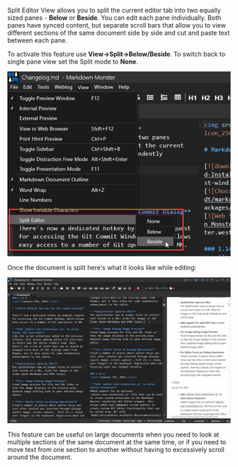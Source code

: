﻿Split Editor View allows you to split the current editor tab into two equally sized panes - **Below** or **Beside**. You can edit each pane individually. Both panes have synced content, but separate scroll bars that allow you to view different sections of the same document side by side and cut and paste text between each pane.

To activate this feature use **View->Split->Below/Beside**. To switch back to single pane view set the Split mode to **None**. 

![](/images/SplitViewMenu.png)

Once the document is split here's what it looks like while editing:

![](/images/SplitEditor.gif)

This feature can be useful on large documents when you need to look at multiple sections of the same document at the same time, or if you need to move text from one section to another without having to excessively scroll around the document.
